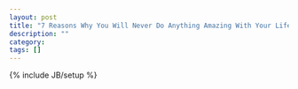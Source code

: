 ```yaml
---
layout: post
title: "7 Reasons Why You Will Never Do Anything Amazing With Your Life"
description: ""
category: 
tags: []
---
```

{% include JB/setup %}

